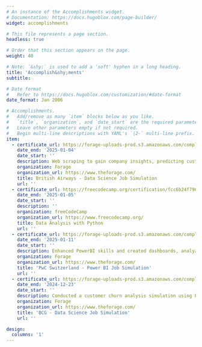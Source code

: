 ```yaml
---
# An instance of the Accomplishments widget.
# Documentation: https://docs.hugoblox.com/page-builder/
widget: accomplishments

# This file represents a page section.
headless: true

# Order that this section appears on the page.
weight: 40

# Note: `&shy;` is used to add a 'soft' hyphen in a long heading.
title: 'Accomplish&shy;ments'
subtitle:

# Date format
#   Refer to https://docs.hugoblox.com/customization/#date-format
date_format: Jan 2006

# Accomplishments.
#   Add/remove as many `item` blocks below as you like.
#   `title`, `organization`, and `date_start` are the required parameters.
#   Leave other parameters empty if not required.
#   Begin multi-line descriptions with YAML's `|2-` multi-line prefix.
item:
  - certificate_url: https://forage-uploads-prod.s3.amazonaws.com/completion-certificates/tMjbs76F526fF5v3G/NjynCWzGSaWXQCxSX_tMjbs76F526fF5v3G_si8TAkmvigNLFueFE_1735997613252_completion_certificate.pdf
    date_end: '2025-01-04'
    date_start: ''
    description: Web scraping to gain company insights, predicting customer buying behaviour
    organization: Forage
    organization_url: https://www.theforage.com/
    title: British Airways - Data Science Job Simulation
    url: ''
  - certificate_url: https://freecodecamp.org/certification/fcc6b24f796-35ea-428e-9108-e4e00cb6d6b2/data-analysis-with-python-v7
    date_end: '2025-01-05'
    date_start: ''
    description: ''
    organization: freeCodeCamp
    organization_url: https://www.freecodecamp.org/
    title: Data Analysis with Python
    url: ''
  - certificate_url: https://forage-uploads-prod.s3.amazonaws.com/completion-certificates/4sLyCPgmsy8DA6Dh3/a87GpgE6tiku7q3gu_4sLyCPgmsy8DA6Dh3_si8TAkmvigNLFueFE_1736625025176_completion_certificate.pdf
    date_end: '2025-01-11'
    date_start: ''
    description: Enhanced PowerBI skills and created dashboards, analyzed HR data, identifying gender balance issues at the executive level
    organization: Forage
    organization_url: https://www.theforage.com/
    title: 'PwC Switzerland - Power BI Job Simulation'
    url: ''
  - certificate_url: https://forage-uploads-prod.s3.amazonaws.com/completion-certificates/SKZxezskWgmFjRvj9/Tcz8gTtprzAS4xSoK_SKZxezskWgmFjRvj9_si8TAkmvigNLFueFE_1734942852721_completion_certificate.pdf
    date_end: '2024-12-23'
    date_start: ''
    description: Conducted a customer churn analysis simulation using Python, engineered and optimized a random forest model, delivered a concise executive summary with actionable insights
    organization: Forage
    organization_url: https://www.theforage.com/
    title: 'BCG - Data Science Job Simulation'
    url: ''

design:
  columns: '1'
---
```

